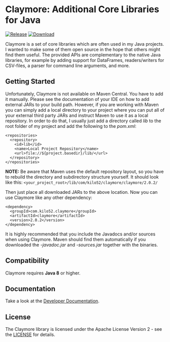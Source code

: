 # Claymore: Additional Core Libraries for Java

[![Release](https://img.shields.io/badge/release-2.0.2-blue.svg)](https://github.com/kilo52/claymore/blob/master/release/2.0.2/) [![Download](https://img.shields.io/badge/download-jar-blue.svg)](https://github.com/kilo52/claymore/raw/master/release/2.0.2/claymore-2.0.2.jar)

Claymore is a set of core libraries which are often used in my Java projects. I wanted to make some of them open source in the hope that others might find them useful. The provided APIs are complementary to the native Java libraries, for example by adding support for DataFrames, readers/writers for CSV-files, a parser for command line arguments, and more.

## Getting Started

Unfortunately, Claymore is not available on Maven Central. You have to add it manually. Please see the documentation of your IDE on how to add external JARs to your build path.
However, if you are working with Maven you can simply add a local directory to your project where you can put all of your external third party JARs and instruct Maven to use it as a local repository. In order to do that, I usually just add a directory called *lib* to the root folder of my project and add the following to the *pom.xml*:
```
<repositories>
  <repository>
    <id>lib</id>
    <name>Local Project Repository</name>
    <url>file://${project.basedir}/lib/</url>
  </repository>
</repositories>
```
**NOTE:**
Be aware that Maven uses the default repository layout, so you have to rebuild the directory and subdirectory structure yourself. It should look like this:
`<your_project_root>/lib/com/kilo52/claymore/claymore/2.0.2/`

Then just place all downloaded JARs to the above location.
Now you can use Claymore like any other dependency:
```
<dependency>
  <groupId>com.kilo52.claymore</groupId>
  <artifactId>claymore</artifactId>
  <version>2.0.2</version>
</dependency>
```
It is highly recommended that you include the Javadocs and/or sources when using Claymore. Maven should find them automatically if you downloaded the *-javadoc.jar* and *-sources.jar* together with the binaries.

## Compatibility

Claymore requires **Java 8** or higher. 

## Documentation

Take a look at the [Developer Documentation](https://github.com/kilo52/claymore/wiki/Home).

## License

The Claymore library is licensed under the Apache License Version 2 - see the [LICENSE](LICENSE) for details.


